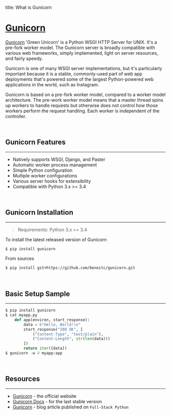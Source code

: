 title: What is Gunicorn

# [Gunicorn](https://gunicorn.org/)

[Gunicorn](https://gunicorn.org/) 'Green Unicorn' is a Python WSGI HTTP Server for UNIX. It's a pre-fork worker model. The Gunicorn server is broadly compatible with various web frameworks, simply implemented, light on server resources, and fairly speedy.

Gunicorn is one of many WSGI server implementations, but it's particularly important because it is a stable, commonly-used part of web app deployments that's powered some of the largest Python-powered web applications in the world, such as Instagram.

Gunicorn is based on a pre-fork worker model, compared to a worker model architecture. The pre-work worker model means that a master thread spins up workers to handle requests but otherwise does not control how those workers perform the request handling. Each worker is independent of the controller.

<br />

## Gunicorn Features

---

- Natively supports WSGI, Django, and Paster
- Automatic worker process management
- Simple Python configuration
- Multiple worker configurations
- Various server hooks for extensibility
- Compatible with Python 3.x >= 3.4

<br />

## Gunicorn Installation

---

> Requirements: Python 3.x >= 3.4

To install the latest released version of Gunicorn

```bash
$ pip install gunicorn
```

From sources

```bash
$ pip install git+https://github.com/benoitc/gunicorn.git
```

<br />

## Basic Setup Sample

---

```python
$ pip install gunicorn
$ cat myapp.py
    def app(environ, start_response):
        data = b"Hello, World!\n"
        start_response("200 OK", [
            ("Content-Type", "text/plain"),
            ("Content-Length", str(len(data)))
        ])
        return iter([data])
$ gunicorn -w 4 myapp:app
```

<br />

## Resources

---

- [Gunicorn](https://gunicorn.org/) - the official website
- [Gunicorn Docs](http://docs.gunicorn.org/en/stable/) - for the last stable version
- [Gunicorn](https://www.fullstackpython.com/green-unicorn-gunicorn.html) - blog article published on `Full-Stack Python`
